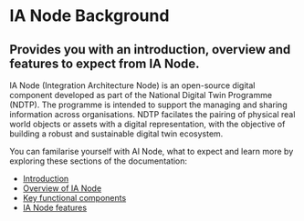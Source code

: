 # IA Node Background
## Provides you with an introduction, overview and features to expect from IA Node.
IA Node (Integration Architecture Node) is an open-source digital component developed as part of the National Digital Twin Programme (NDTP). The programme is intended to support the managing and sharing information across organisations. NDTP facilates the pairing of physical real world objects or assets with a digital representation, with the objective of building a robust and sustainable digital twin ecosystem.

You can familarise yourself with AI Node, what to expect and learn more by exploring these sections of the documentation:
-	[Introduction](https://github.com/National-Digital-Twin/integration-architecture-documentation/blob/main/DeveloperDocumentation/IANode/introduction-context.md)
- [Overview of IA Node](https://github.com/National-Digital-Twin/integration-architecture-documentation/blob/main/DeveloperDocumentation/IntegrationArchitecture.md#integration-architecture) 
- [Key functional components](https://github.com/National-Digital-Twin/integration-architecture-documentation/blob/main/DeveloperDocumentation/IANode/Components.md#key-functional-components-of-an-ia-node) 
- [IA Node features](https://github.com/National-Digital-Twin/integration-architecture-documentation/blob/main/DeveloperDocumentation/IANode/Features.md#ianode-features)
